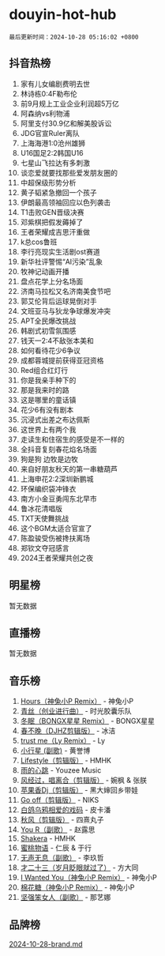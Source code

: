 # douyin-hot-hub

`最后更新时间：2024-10-28 05:16:02 +0800`

## 抖音热榜

1. 家有儿女编剧费明去世
1. 林诗栋0:4F勒布伦
1. 前9月规上工业企业利润超5万亿
1. 阿森纳vs利物浦
1. 阿里支付30.9亿和解美股诉讼
1. JDG官宣Ruler离队
1. 上海海港1:0沧州雄狮
1. U16国足2:2韩国U16
1. 七星山飞拉达有多刺激
1. 谈恋爱就要找那些爱发朋友圈的
1. 中超保级形势分析
1. 黄子韬紧急撤回一个孩子
1. 伊朗最高领袖回应以色列袭击
1. T1击败GEN晋级决赛
1. 邓紫棋把假发薅掉了
1. 王者荣耀成吉思汗重做
1. k总cos鲁班
1. 李行亮现实生活剧ost赛道
1. 新华社评警惕“AI污染”乱象
1. 牧神记动画开播
1. 盘点花学上分名场面
1. 济南马拉松又名济南美食节吧
1. 郭艾伦背后运球晃倒对手
1. 文班亚马与狄龙争球爆发冲突
1. APT全民爆改挑战
1. 韩剧式初雪氛围感
1. 钱天一2:4不敌张本美和
1. 如何看待花少6争议
1. 成都蓉城提前获得亚冠资格
1. Red组合红灯行
1. 你是我亲手种下的
1. 那是我来时的路
1. 这是哪里的童话镇
1. 花少6有没有剧本
1. 沉浸式出差之布达佩斯
1. 这世界上有两个我
1. 走读生和住宿生的感受是不一样的
1. 全抖音复刻春花焰名场面
1. 狗是狗 边牧是边牧
1. 来自好朋友秋天的第一串糖葫芦
1. 上海申花2:2深圳新鹏城
1. 环保编织袋冲锋衣
1. 南方小金豆勇闯东北早市
1. 鲁冰花清唱版
1. TXT天使舞挑战
1. 这个BGM太适合官宣了
1. 陈盈骏受伤被搀扶离场
1. 郑钦文夺冠感言
1. 2024王者荣耀共创之夜

## 明星榜

暂无数据

## 直播榜

暂无数据

## 音乐榜

1. [Hours（神兔小P Remix）](https://sf3-cdn-tos.douyinstatic.com/obj/tos-cn-ve-2774/oUXHUn2Ui2yeCiTUvQNIdgAycsCBBCBytMlfZw) - 神兔小P
1. [青丝（创业进行曲）](https://sf5-hl-cdn-tos.douyinstatic.com/obj/tos-cn-ve-2774/ooYARJB5iBRNhCOkDsS3BAKW91CIMoQfwzwKLi) - 时光胶囊乐队
1. [冬眠（BONGX星星 Remix）](https://sf6-cdn-tos.douyinstatic.com/obj/tos-cn-ve-2774/oMCfFFoE3LwQ7agAgOIG4ieExqkeAsxNBEkLdz) - BONGX星星
1. [春不晚（DJHZ剪辑版）](https://sf5-hl-cdn-tos.douyinstatic.com/obj/tos-cn-ve-2774/osEZa7YZ6wNo9QDABgfGFaCQKRQTNafsBJDnKt) - 冰洁
1. [trust me（Ly Remix）](https://sf3-cdn-tos.douyinstatic.com/obj/tos-cn-ve-2774/oUo1M8fz5AfmMSExABQQKFE0eCMWgsiccfqrMA) - Ly
1. [小行星 (副歌)](https://sf5-hl-cdn-tos.douyinstatic.com/obj/tos-cn-ve-2774/oArWEvgkJwVsB0KMIw6iBsAoHAciIjJqzWeTQr) - 黄誉博
1. [Lifestyle（剪辑版）](https://sf5-hl-cdn-tos.douyinstatic.com/obj/tos-cn-ve-2774/owfqGgjwG3V5lCLaAIezFMeg3LtuKNBaZKgzPV) - HMHK
1. [雨的心跳](https://sf5-hl-cdn-tos.douyinstatic.com/obj/tos-cn-ve-2774/o0vI5NZuiJgxWIQQFhXO0RTrsiIAsBSiMIECz) - Youzee Music
1. [风经过，唱离合（剪辑版）](https://sf5-hl-cdn-tos.douyinstatic.com/obj/tos-cn-ve-2774/okllg5DG2MmUF3aiiDfBZx6ZLvfwOTtbCEAHyI) - 婉枫 & 张朕
1. [苹果香Dj（剪辑版）](https://sf3-cdn-tos.douyinstatic.com/obj/tos-cn-ve-2774/oEeIEQbYGAOspCTRAIeYF4Ok8LgZ8NBaRe4ztR) - 黑大婶回乡带娃
1. [Go off（剪辑版）](https://sf5-hl-cdn-tos.douyinstatic.com/obj/tos-cn-ve-2774/oYLJZTCGnIQBt2BsMBCFksOEMnDQesCr2gfZ7N) - NIKS
1. [白鸽乌鸦相爱的戏码](https://sf5-hl-cdn-tos.douyinstatic.com/obj/tos-cn-ve-2774/oMVVEf6eDAOmFtNtCsEqKpIorBDM8Nkg6TZRqC) - 皮卡潘
1. [秋风（剪辑版）](https://sf5-hl-cdn-tos.douyinstatic.com/obj/tos-cn-ve-2774/ocGaU84LfAfzMd2wbXdQFpCGhBiXg82JNMRRie) - 四熹丸子
1. [You R（副歌）](https://sf5-hl-cdn-tos.douyinstatic.com/obj/tos-cn-ve-2774/oc0MZn9aEfLkCFLIxKQQcgBjS9mBBuDttYPfZ1) - 赵露思
1. [Shakera](https://sf5-hl-cdn-tos.douyinstatic.com/obj/tos-cn-ve-2774/ocKtEBgQ8FiQCBDf3nj9Z9gEGEQ4fAZDYEocLY) - HMHK
1. [蜜桃物语](https://sf5-hl-cdn-tos.douyinstatic.com/obj/tos-cn-ve-2774/oIhOSCZtIACtYU4XQkngiW9kCBfVD1Fz9IYeqL) - 仁辰 & 于行
1. [无声无息（副歌）](https://sf3-cdn-tos.douyinstatic.com/obj/tos-cn-ve-2774/osmzBBdYMBoz2NHW7AYiZEErnITswCiYzuA3Nf) - 李玖哲
1. [才二十三（岁月眨眼就过了）](https://sf5-hl-cdn-tos.douyinstatic.com/obj/tos-cn-ve-2774/oYAvkTrUXEBMWYUbL3nl8i01MJ5skiIZASC2H) - 方大同
1. [I Wanted You（神兔小P Remix）](https://sf5-hl-cdn-tos.douyinstatic.com/obj/tos-cn-ve-2774/o4CAubmDQdZeEkstFnCvKIMDag8D2BSBOjfNuh) - 神兔小P
1. [棉花糖（神兔小P Remix）](https://sf5-hl-cdn-tos.douyinstatic.com/obj/tos-cn-ve-2774/o0pEDf1GaEfEYJ1FbgOAFCITQ1zeFD3kgBWGcG) - 神兔小P
1. [坚强笨女人（副歌）](https://sf5-hl-cdn-tos.douyinstatic.com/obj/tos-cn-ve-2774/ospNInQiZvGWyBVg5zkNsAMct5uJIg1CrZiPL) - 那艺娜

## 品牌榜

[2024-10-28-brand.md](2024-10-28-brand.md)
